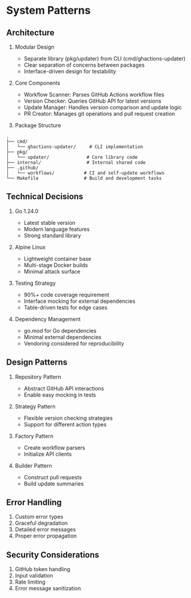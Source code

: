 # System Patterns

## Architecture
1. Modular Design
   - Separate library (pkg/updater) from CLI (cmd/ghactions-updater)
   - Clear separation of concerns between packages
   - Interface-driven design for testability

2. Core Components
   - Workflow Scanner: Parses GitHub Actions workflow files
   - Version Checker: Queries GitHub API for latest versions
   - Update Manager: Handles version comparison and update logic
   - PR Creator: Manages git operations and pull request creation

3. Package Structure
```
.
├── cmd/
│   └── ghactions-updater/     # CLI implementation
├── pkg/
│   └── updater/              # Core library code
├── internal/                 # Internal shared code
├── .github/
│   └── workflows/           # CI and self-update workflows
└── Makefile                 # Build and development tasks
```

## Technical Decisions
1. Go 1.24.0
   - Latest stable version
   - Modern language features
   - Strong standard library

2. Alpine Linux
   - Lightweight container base
   - Multi-stage Docker builds
   - Minimal attack surface

3. Testing Strategy
   - 90%+ code coverage requirement
   - Interface mocking for external dependencies
   - Table-driven tests for edge cases

4. Dependency Management
   - go.mod for Go dependencies
   - Minimal external dependencies
   - Vendoring considered for reproducibility

## Design Patterns
1. Repository Pattern
   - Abstract GitHub API interactions
   - Enable easy mocking in tests

2. Strategy Pattern
   - Flexible version checking strategies
   - Support for different action types

3. Factory Pattern
   - Create workflow parsers
   - Initialize API clients

4. Builder Pattern
   - Construct pull requests
   - Build update summaries

## Error Handling
1. Custom error types
2. Graceful degradation
3. Detailed error messages
4. Proper error propagation

## Security Considerations
1. GitHub token handling
2. Input validation
3. Rate limiting
4. Error message sanitization
